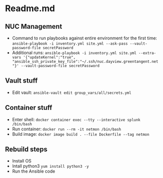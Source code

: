# Readme.md

## NUC Management
- Command to run playbooks against entire environment for the first time: `ansible-playbook -i inventory.yml site.yml --ask-pass --vault-password-file secretPassword`
- Additional runs: `ansible-playbook -i inventory.yml site.yml --extra-vars '{"updateKernel":"true", "ansible_ssh_private_key_file":"~/.ssh/nuc.dayview.greentangent.net"}' --vault-password-file secretPassword`

## Vault stuff
- Edit vault: `ansible-vault edit group_vars/all/secrets.yml`


## Container stuff
- Enter shell: `docker container exec --tty --interactive splunk /bin/bash`
- Run container: `docker run --rm -it netmon /bin/bash`
- Build image: `docker image build . --file Dockerfile --tag netmon`

## Rebuild steps
- Install OS
- Intall python3 `yum install python3 -y`
- Run the Ansible code